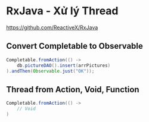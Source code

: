 # RxJava - Xử lý Thread

https://github.com/ReactiveX/RxJava

## Convert Completable to Observable

```java
Completable.fromAction(() ->
    db.pictureDAO().insert(arrPictures)
).andThen(Observable.just("OK"));   
``` 

## Thread from Action, Void, Function

```java
Completable.fromAction(() ->
    // Void
)
```